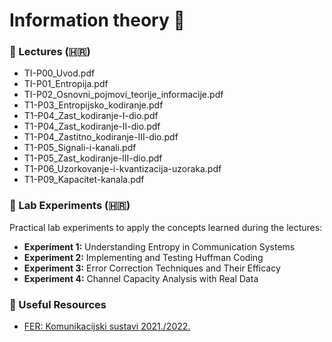 # Information theory 📂

### 📘 Lectures (🇭🇷)
- TI-P00_Uvod.pdf
- TI-P01_Entropija.pdf
- TI-P02_Osnovni_pojmovi_teorije_informacije.pdf
- T1-P03_Entropijsko_kodiranje.pdf
- T1-P04_Zast_kodiranje-I-dio.pdf
- T1-P04_Zast_kodiranje-II-dio.pdf
- T1-P04_Zastitno_kodiranje-III-dio.pdf
- T1-P05_Signali-i-kanali.pdf
- T1-P05_Zast_kodiranje-III-dio.pdf
- T1-P06_Uzorkovanje-i-kvantizacija-uzoraka.pdf
- T1-P09_Kapacitet-kanala.pdf

### 🔬 Lab Experiments (🇭🇷)
Practical lab experiments to apply the concepts learned during the lectures:

- **Experiment 1:** Understanding Entropy in Communication Systems
- **Experiment 2:** Implementing and Testing Huffman Coding
- **Experiment 3:** Error Correction Techniques and Their Efficacy
- **Experiment 4:** Channel Capacity Analysis with Real Data


### 🔗 Useful Resources
- [FER: Komunikacijski sustavi 2021./2022.](https://www.youtube.com/playlist?list=PLrd_C6bbrDLky_O_VGTiFRZaMbeoDvrGw)
